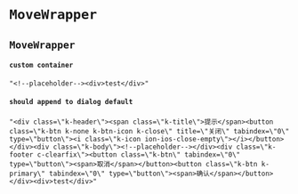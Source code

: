 # `MoveWrapper`

## `MoveWrapper`

####   `custom container`

```
"<!--placeholder--><div>test</div>"
```

####   `should append to dialog default`

```
"<div class=\"k-header\"><span class=\"k-title\">提示</span><button class=\"k-btn k-none k-btn-icon k-close\" title=\"关闭\" tabindex=\"0\" type=\"button\"><i class=\"k-icon ion-ios-close-empty\"></i></button></div><div class=\"k-body\"><!--placeholder--></div><div class=\"k-footer c-clearfix\"><button class=\"k-btn\" tabindex=\"0\" type=\"button\"><span>取消</span></button><button class=\"k-btn k-primary\" tabindex=\"0\" type=\"button\"><span>确认</span></button></div><div>test</div>"
```

